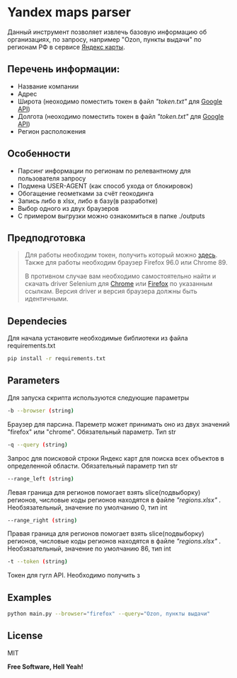 # Yandex maps parser

[//]: # (## _The Last Markdown Editor, Ever_)

Данный инструмент позволяет извлечь базовую информацию об организациях, 
по запросу, например "Ozon, пункты выдачи" по регионам РФ в сервисе [Яндекс карты](https://yandex.ru/maps/?ll=84.163264%2C61.996842&z=3). 

## Перечень информации:

- Название компании
- Адрес
- Широта (неоходимо поместить токен в файл *"token.txt"* для [Google API](https://developers.google.com/maps/documentation/geocoding/overview))
- Долгота (неоходимо поместить токен в файл *"token.txt"* для [Google API](https://developers.google.com/maps/documentation/geocoding/overview))
- Регион расположения


## Особенности

- Парсинг информации по регионам по релевантному для пользователя запросу
- Подмена USER-AGENT (как способ ухода от блокировок)
- Обогащение геометками за счёт геокодинга
- Запись либо в xlsx, либо в базу(в разработке)
- Выбор одного из двух браузеров 
- С примером выгрузки можно ознакомиться в папке ./outputs

##  Предподготовка
> Для работы необходим токен, получить который можно [здесь](https://developers.google.com/maps/documentation/geocoding/start).
> Также для работы необходим браузер Firefox 96.0 или Chrome 89. 
> 
> В противном случае 
> вам необходимо самостоятельно найти и скачать driver Selenium для  [Chrome](https://chromedriver.chromium.org/downloads)
> или [Firefox](https://github.com/mozilla/geckodriver/releases) по указанным ссылкам. Версия driver
> и версия браузера должны быть идентичными.


## Dependecies

Для начала установите необходимые библиотеки из файла requirements.txt
```sh
pip install -r requirements.txt
```

## Parameters

Для запуска скрипта используются следующие параметры

```sh
-b --browser (string)
```

Браузер для парсина. Пареметр может принимать оно из двух значений "firefox" или "chrome". 
Обязательный параметр. Тип str


```sh
-q --query (string)
```

Запрос для поисковой строки Яндекс карт для поиска всех объектов в определенной области.
Обязательный параметр тип str


```sh
--range_left (string) 
```
Левая граница для регионов помогает взять slice(подвыборку) регионов, числовые коды регионов находятся в файле
*"regions.xlsx"* . Необзязательный, значение по умолчанию 0, тип int

```sh
--range_right (string) 
```
Правая граница для регионов помогает взять slice(подвыборку) регионов, числовые коды регионов находятся в файле
*"regions.xlsx"* . Необзязательный, значение по умолчанию 86, тип int


```sh
-t --token (string)
```

Токен для гугл API. Необходимо получить з



## Examples 
```sh
python main.py --browser="firefox" --query="Ozon, пункты выдачи"
```

## License

MIT

**Free Software, Hell Yeah!**

